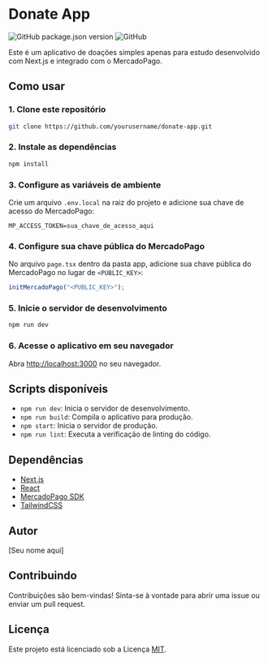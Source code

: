 # Donate App

![GitHub package.json version](https://img.shields.io/github/package-json/v/yourusername/donate-app)
![GitHub](https://img.shields.io/github/license/yourusername/donate-app)

Este é um aplicativo de doações simples apenas para estudo desenvolvido com Next.js e integrado com o MercadoPago.

## Como usar

### 1. Clone este repositório

```bash
git clone https://github.com/yourusername/donate-app.git
```

### 2. Instale as dependências

```bash
npm install
```

### 3. Configure as variáveis de ambiente

Crie um arquivo `.env.local` na raiz do projeto e adicione sua chave de acesso do MercadoPago:

```env
MP_ACCESS_TOKEN=sua_chave_de_acesso_aqui
```

### 4. Configure sua chave pública do MercadoPago

No arquivo `page.tsx` dentro da pasta app, adicione sua chave pública do MercadoPago no lugar de `<PUBLIC_KEY>`:

```typescript
initMercadoPago("<PUBLIC_KEY>");
```

### 5. Inicie o servidor de desenvolvimento

```bash
npm run dev
```

### 6. Acesse o aplicativo em seu navegador

Abra [http://localhost:3000](http://localhost:3000) no seu navegador.

## Scripts disponíveis

- `npm run dev`: Inicia o servidor de desenvolvimento.
- `npm run build`: Compila o aplicativo para produção.
- `npm start`: Inicia o servidor de produção.
- `npm run lint`: Executa a verificação de linting do código.

## Dependências

- [Next.js](https://nextjs.org/)
- [React](https://reactjs.org/)
- [MercadoPago SDK](https://www.mercadopago.com.br/developers/pt/guides/sdks/official/react/)
- [TailwindCSS](https://tailwindcss.com/docs/installation)

## Autor

[Seu nome aqui]

## Contribuindo

Contribuições são bem-vindas! Sinta-se à vontade para abrir uma issue ou enviar um pull request.

## Licença

Este projeto está licenciado sob a Licença [MIT](https://opensource.org/licenses/MIT).
